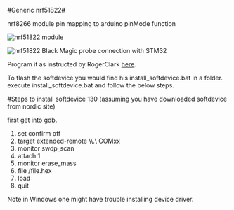 #Generic nrf51822#

nrf8266 module pin mapping to arduino pinMode function

![nrf51822 module](https://pbs.twimg.com/media/Cgy8hV2U4AA9tBC.jpg:large)

![nrf51822 Black Magic probe connection with STM32](https://pbs.twimg.com/media/Cg4tMd_UcAAW7Y3.jpg)

Program it as instructed by RogerClark [here](http://www.rogerclark.net/arduino-on-the-nrf51822-bluetooth-low-energy-microcontroller/).

To flash the softdevice you would find his install_softdevice.bat in a folder.
execute install_softdevice.bat
and follow the below steps.

#Steps to install softdevice 130 (assuming you have downloaded softdevice from nordic site)

first get into gdb.

1. set confirm off
2. target extended-remote \\\\.\\ COMxx
3. monitor swdp_scan
4. attach 1
5. monitor erase_mass
6. file <THE PATH TO THE S130 SOFTDEVICE HEX FILE>/file.hex
7. load
8. quit

Note in Windows one might have trouble installing device driver. 
